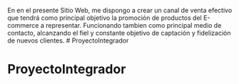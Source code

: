 En en el presente Sitio Web, me dispongo a crear un canal de venta efectivo que tendrá como principal objetivo la promoción de productos del E-commerce a representar. Funcionando tambien como principal medio de contacto, alcanzando el fiel y constante objetivo de captación y  fidelización de nuevos clientes. # ProyectoIntegrador
# ProyectoIntegrador
